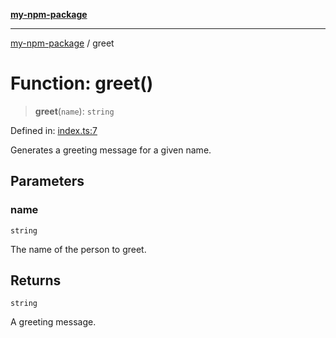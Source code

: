 [**my-npm-package**](../README.md)

---

[my-npm-package](../globals.md) / greet

# Function: greet()

> **greet**(`name`): `string`

Defined in:
[index.ts:7](https://github.com/The-Node-Forge/image-resizer-cli/blob/dd6e628b035d22afdd8fc3c3808756c92448bbbb/src/index.ts#L7)

Generates a greeting message for a given name.

## Parameters

### name

`string`

The name of the person to greet.

## Returns

`string`

A greeting message.
